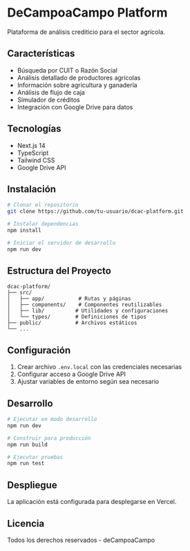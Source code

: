 # DeCampoaCampo Platform

Plataforma de análisis crediticio para el sector agrícola.

## Características

- Búsqueda por CUIT o Razón Social
- Análisis detallado de productores agrícolas
- Información sobre agricultura y ganadería
- Análisis de flujo de caja
- Simulador de créditos
- Integración con Google Drive para datos

## Tecnologías

- Next.js 14
- TypeScript
- Tailwind CSS
- Google Drive API

## Instalación

```bash
# Clonar el repositorio
git clone https://github.com/tu-usuario/dcac-platform.git

# Instalar dependencias
npm install

# Iniciar el servidor de desarrollo
npm run dev
```

## Estructura del Proyecto

```
dcac-platform/
├── src/
│   ├── app/           # Rutas y páginas
│   ├── components/    # Componentes reutilizables
│   ├── lib/          # Utilidades y configuraciones
│   └── types/        # Definiciones de tipos
├── public/           # Archivos estáticos
└── ...
```

## Configuración

1. Crear archivo `.env.local` con las credenciales necesarias
2. Configurar acceso a Google Drive API
3. Ajustar variables de entorno según sea necesario

## Desarrollo

```bash
# Ejecutar en modo desarrollo
npm run dev

# Construir para producción
npm run build

# Ejecutar pruebas
npm run test
```

## Despliegue

La aplicación está configurada para desplegarse en Vercel.

## Licencia

Todos los derechos reservados - deCampoaCampo
